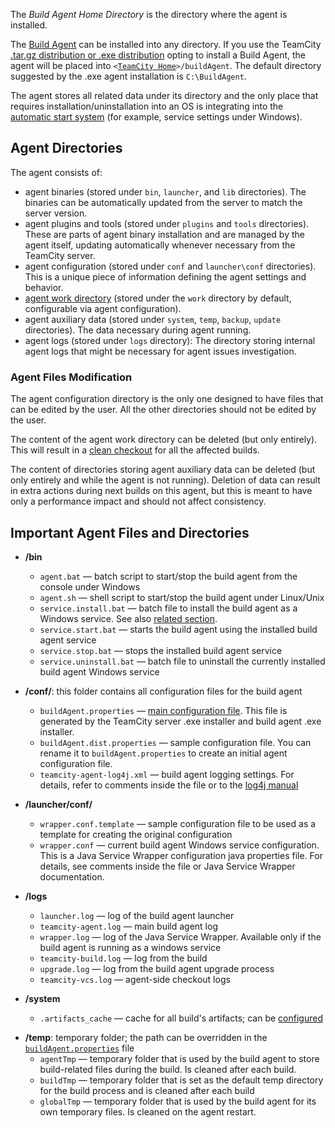 [//]: # (title: Agent Home Directory)
[//]: # (auxiliary-id: Agent Home Directory)

The _Build Agent Home Directory_ is the directory where the agent is installed.

The [Build Agent](build-agent.md) can be installed into any directory. If you use the TeamCity [.tar.gz distribution or .exe distribution](installing-and-configuring-the-teamcity-server.md#Installing+TeamCity+Server) opting to install a Build Agent, the agent will be placed into `<`[`TeamCity Home`](teamcity-home-directory.md)`>/buildAgent`. The default directory suggested by the .exe agent installation is `C:\BuildAgent`.

The agent stores all related data under its directory and the only place that requires installation/uninstallation into an OS is integrating into the [automatic start system](setting-up-and-running-additional-build-agents.md#Automatic+Start) (for example, service settings under Windows). 

## Agent Directories

The agent consists of:
* agent binaries (stored under `bin`, `launcher`, and `lib` directories). The binaries can be automatically updated from the server to match the server version.
* agent plugins and tools (stored under `plugins` and `tools` directories). These are parts of agent binary installation and are managed by the agent itself, updating automatically whenever necessary from the TeamCity server.
* agent configuration (stored under `conf` and `launcher\conf` directories). This is a unique piece of information defining the agent settings and behavior.
* [agent work directory](agent-work-directory.md) (stored under the `work` directory by default, configurable via agent configuration).
* agent auxiliary data (stored under `system`, `temp`, `backup`, `update` directories). The data necessary during agent running.
* agent logs (stored under `logs` directory): The directory storing internal agent logs that might be necessary for agent issues investigation.
### Agent Files Modification

The agent configuration directory is the only one designed to have files that can be edited by the user. All the other directories should not be edited by the user.

The content of the agent work directory can be deleted (but only entirely). This will result in a [clean checkout](clean-checkout.md) for all the affected builds.

The content of directories storing agent auxiliary data can be deleted (but only entirely and while the agent is not running). Deletion of data can result in extra actions during next builds on this agent, but this is meant to have only a performance impact and should not affect consistency.

## Important Agent Files and Directories

* __/bin__ 
    * `agent.bat` — batch script to start/stop the build agent from the console under Windows
    * `agent.sh` — shell script to start/stop the build agent under Linux/Unix
    * `service.install.bat` — batch file to install the build agent as a Windows service. See also [related section](setting-up-and-running-additional-build-agents.md#Build+Agent+as+a+Windows+Service).
    * `service.start.bat` — starts the build agent using the installed build agent service
    * `service.stop.bat` — stops the installed build agent service
    * `service.uninstall.bat` — batch file to uninstall the currently installed build agent Windows service

* __/conf/__: this folder contains all configuration files for the build agent 
    *  `buildAgent.properties` — [main configuration file](build-agent-configuration.md). This file is generated by the TeamCity server .exe installer and build agent .exe installer.
    * `buildAgent.dist.properties` — sample configuration file. You can rename it to `buildAgent.properties` to create an initial agent configuration file.
    * `teamcity-agent-log4j.xml` — build agent logging settings. For details, refer to comments inside the file or to the [log4j manual](http://logging.apache.org/log4j/1.2/manual.html)

* __/launcher/conf/__ 
    * `wrapper.conf.template` — sample configuration file to be used as a template for creating the original configuration
    * `wrapper.conf` — current build agent Windows service configuration. This is a Java Service Wrapper configuration java properties file. For details, see comments inside the file or Java Service Wrapper documentation.

* __/logs__ 
    * `launcher.log` — log of the build agent launcher
    * `teamcity-agent.log` — main build agent log
    * `wrapper.log` — log of the Java Service Wrapper. Available only if the build agent is running as a windows service
    * `teamcity-build.log` — log from the build
    * `upgrade.log` — log from the build agent upgrade process
    * `teamcity-vcs.log` — agent\-side checkout logs

* __/system__ 
    * `.artifacts_cache` — cache for all build's artifacts; can be [configured](free-disk-space.md#Configuring+artifacts+cache)

<anchor name="temp-dir"/>

* __/temp__: temporary folder; the path can be overridden in the [`buildAgent.properties`](build-agent-configuration.md) file
    * `agentTmp` — temporary folder that is used by the build agent to store build\-related files during the build. Is cleaned after each build.
    * `buildTmp` — temporary folder that is set as the default temp directory for the build process and is cleaned after each build
    * `globalTmp` — temporary folder that is used by the build agent for its own temporary files. Is cleaned on the agent restart.